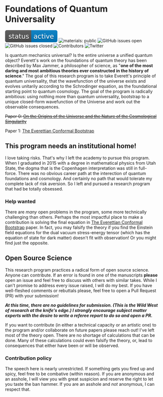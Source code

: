 # Foundations of Quantum Universality
[![status: active](https://github.com/GIScience/badges/raw/master/status/active.svg)](https://github.com/GIScience/badges#active)
![materials: public](https://img.shields.io/badge/Materials-Public-green.svg)
![GitHub issues open](https://img.shields.io/github/issues/mayabenowitz/Origins)
![GitHub issues closed](https://img.shields.io/github/issues-closed/mayabenowitz/Origins)
![Contributors](https://img.shields.io/github/contributors/mayabenowitz/Origins?logoColor=green&style=social)
![Twitter](https://img.shields.io/twitter/follow/cosmicfibretion?style=social)


 Is quantum mechanics universal? Is the entire universe a unified quantum object? Everett's work on the foundations of quantum theory has been described by Max Jammer, a philosopher of science, as "**one of the most daring and most ambitious theories ever constructed in the history of science**." The goal of this research program is to take Everett's principle of quantum universality, that the wavefunction of the universe exists and evolves unitarily according to the Schrodinger equation, as the foundational starting point to quantum cosmology. The goal of the program is radically ambitious: using nothing more than quantum universality, bootstrap to a unique closed-form wavefunction of the Universe and work out the observable consequences. 

~~Paper 0: [On the Origins of the Universe and the Nature of the Cosmological Singularity](https://github.com/mayabenowitz/Origins/blob/main/manuscript/foundations_of_quantum_universality_Final_v1_0%20(1).pdf)~~

Paper 1: [The Everettian Conformal Bootstrap](https://github.com/mayabenowitz/Origins/blob/main/manuscript/everettian_conformal_bootstrap_PRL.pdf)

## This program needs an institutional home!

I love taking risks. That's why I left the academy to pursue this program. When I graduated in 2015 with a degree in mathematical physics from Utah State, the dogma that is the Copenhagen interpretation was still in full-force. There was no obvious career path at the interection of quantum foundations and cosmology. And certainly no path that would tolerate my complete lack of risk aversion. So I left and pursued a research program that had be totally obsessed.

### Help wanted

There are *many* open problems in the program, some more technically challenging than others. Perhaps the most impactful place to make a contribution is solving the final equation in [The Everettian Conformal Bootstrap](https://github.com/mayabenowitz/Origins/blob/main/manuscript/everettian_conformal_bootstrap_PRL.pdf) paper. In fact, you may falsify the theory if you find the Einstein field equations for the dual vacuum stress-energy tensor (which has the equation of state for dark matter) doesn't fit with observation! Or you might find just the opposite. 

## Open Source Science

This research program practices a radical form of open source science. Anyone can contribute. If an error is found in one of the manuscripts **please** open an issue and feel free to discuss with others with similar takes. While I can't promise to address every issue raised, I will do my best. If you have well-fleshed comments or rebuttals please, feel free to open a Pull Request (PR) with your submission!

***At this time, there are no guidelines for submission. (This is the Wild West of research at the knife's edge.) I strongly encourage subject matter experts with the desire to write a referee report to do so and open a PR.***

If you want to contribute (in either a technical capacity or an artistic one) to the program and/or collaborate on future papers please reach out! I've left most of the theory open. There are no shortage of calculations that can be done. Many of these calculations could even falsify the theory, or, lead to consequences that either have been or will be observed.

### Contribution policy

The speech here is nearly unrestricted. If something gets you fired up and spicy, feel free to be combative (within reason). If you are anonymous and an asshole, I will view you with great suspicion and reserve the right to let you taste the ban hammer. If you are an asshole and *not* anonymous, I can respect that.
 
